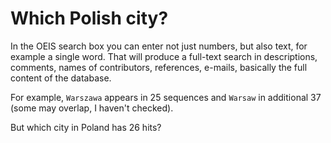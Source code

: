 # Which Polish city?

In the OEIS search box you can enter not just numbers, but also text, for example a single word. That will produce a full-text search in descriptions, comments, names of contributors, references, e-mails, basically the full content of the database.

For example, ``Warszawa`` appears in 25 sequences and ``Warsaw`` in additional 37 (some may overlap, I haven't checked).

But which city in Poland has 26 hits?